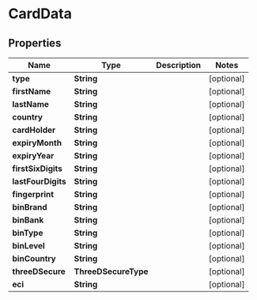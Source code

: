 

# CardData


## Properties

| Name | Type | Description | Notes |
|------------ | ------------- | ------------- | -------------|
|**type** | **String** |  |  [optional] |
|**firstName** | **String** |  |  [optional] |
|**lastName** | **String** |  |  [optional] |
|**country** | **String** |  |  [optional] |
|**cardHolder** | **String** |  |  [optional] |
|**expiryMonth** | **String** |  |  [optional] |
|**expiryYear** | **String** |  |  [optional] |
|**firstSixDigits** | **String** |  |  [optional] |
|**lastFourDigits** | **String** |  |  [optional] |
|**fingerprint** | **String** |  |  [optional] |
|**binBrand** | **String** |  |  [optional] |
|**binBank** | **String** |  |  [optional] |
|**binType** | **String** |  |  [optional] |
|**binLevel** | **String** |  |  [optional] |
|**binCountry** | **String** |  |  [optional] |
|**threeDSecure** | **ThreeDSecureType** |  |  [optional] |
|**eci** | **String** |  |  [optional] |




